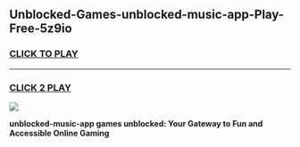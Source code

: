 
## Unblocked-Games-unblocked-music-app-Play-Free-5z9io
<h3>
<a href="https://premium76.site?title=unblocked-music-app&ref=20M">CLICK TO PLAY</a></h3>
<hr>

<h3>
<a href="https://premium76.site?title=unblocked-music-app&ref=20M">CLICK 2 PLAY</a>
  
</h3>

<a href="https://premium76.site?title=unblocked-music-app&ref=19M"><img src="https://clearcache.store/games.png"></a>


**unblocked-music-app games unblocked: Your Gateway to Fun and Accessible Online Gaming**
